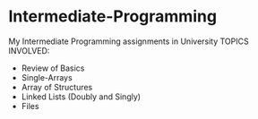 # Intermediate-Programming
My Intermediate Programming assignments in University
TOPICS INVOLVED:
- Review of Basics
- Single-Arrays
- Array of Structures
- Linked Lists (Doubly and Singly)
- Files
